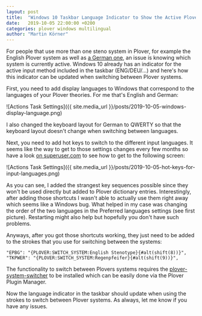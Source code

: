 ```yaml
---
layout: post
title:  "Windows 10 Taskbar Language Indicator to Show the Active Plover System"
date:   2019-10-05 22:00:00 +0200
categories: plover windows multilingual
author: "Martin Körner" 
---
```


For people that use more than one steno system in Plover, for example the English Plover system as well as [a German one](https://stenoblog.com/working-on-a-german-steno-theory/), an issue is knowing which system is currently active.
Windows 10 already has an indicator for the active input method included in the taskbar (ENG/DEU/...) and here's how this indicator can be updated when switching between Plover systems.

First, you need to add display languages to Windows that correspond to the languages of your Plover theories.
For me that's English and German:

![Actions Task Settings]({{ site.media_url }}/posts/2019-10-05-windows-display-language.png)

I also changed the keyboard layout for German to QWERTY so that the keyboard layout doesn't change when switching between languages.

Next, you need to add hot keys to switch to the different input languages.
It seems like the way to get to those settings changes every few months so have a look [on superuser.com](https://superuser.com/questions/958901/set-shortcuts-to-change-keyboard-layout-in-windows-10) to see how to get to the following screen:

![Actions Task Settings]({{ site.media_url }}/posts/2019-10-05-hot-keys-for-input-languages.png)

As you can see, I added the strangest key sequences possible since they won't be used directly but added to Plover dictionary entries.
Interestingly, after adding those shortcuts I wasn't able to actually use them right away which seems like a Windows bug.
What helped in my case was changing the order of the two languages in the Preferred languages settings (see first picture).
Restarting might also help but hopefully you don't have such problems.

Anyways, after you got those shortcuts working, they just need to be added to the strokes that you use for switching between the systems:

```
"EPBG": "{PLOVER:SWITCH_SYSTEM:English Stenotype}{#alt(shift(8))}",
"TKPWER": "{PLOVER:SWITCH_SYSTEM:Regenpfeifer}{#alt(shift(9))}",
```

The functionality to switch between Plovers systems requires the [plover-system-switcher](https://github.com/nsmarkop/plover_system_switcher) to be installed which can be easily done via the Plover Plugin Manager.

Now the language indicator in the taskbar should update when using the strokes to switch between Plover systems.
As always, let me know if you have any issues.

